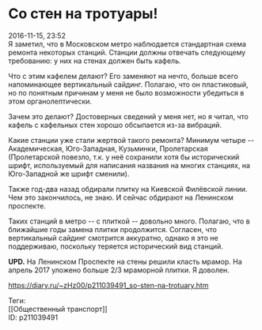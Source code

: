 Со стен на тротуары!
=====================

   
 2016-11-15, 23:52   
  Я заметил, что в Московском метро наблюдается стандартная схема ремонта некоторых станций. Станции должны отвечать следующему требованию: у них на стенах должен быть кафель.   
   
 Что с этим кафелем делают? Его заменяют на нечто, больше всего напоминающее вертикальный сайдинг. Полагаю, что он пластиковый, но по понятным причинам у меня не было возможности убедиться в этом органолептически.   
   
 Зачем это делают? Достоверных сведений у меня нет, но я читал, что кафель с кафельных стен хорошо обсыпается из-за вибраций.   
   
 Какие станции уже стали жертвой такого ремонта? Минимум четыре -- Академическая, Юго-Западная, Кузьминки, Пролетарская (Пролетарской повезло, т.к. у неё сохранили хотя бы исторический шрифт, используемый для написания названия на многих станциях, на Юго-Западной же шрифт сменили).   
   
 Также год-два назад обдирали плитку на Киевской Филёвской линии. Чем это закончилось, не знаю. И сейчас обдирают на Ленинском проспекте.   
   
 Таких станций в метро -- с плиткой -- довольно много. Полагаю, что в ближайшие годы замена плитки продолжится. Согласен, что вертикальный сайдинг смотрится аккуратно, однако я это не поддерживаю, поскольку теряется исторический вид станций.   
   
  **UPD.**  На Ленинском Проспекте на стены решили класть мрамор. На апрель 2017 уложено больше 2/3 мраморной плитки. Я доволен.   
    
 <https://diary.ru/~zHz00/p211039491_so-sten-na-trotuary.htm>   
   
 Теги:   
 [[Общественный транспорт]]   
 ID: p211039491